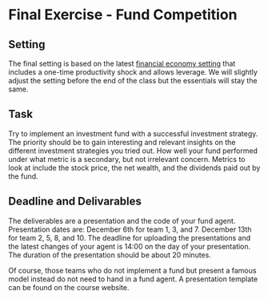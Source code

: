 # Final Exercise - Fund Competition

## Setting
The final setting is based on the latest [financial economy setting](http://meissereconomics.com/vis/simulation?sim=financial-economy-leverage) that includes a one-time productivity shock and allows leverage. We will slightly adjust the setting before the end of the class but the essentials will stay the same. 

## Task
Try to implement an investment fund with a successful investment strategy. The priority should be to gain interesting and relevant insights on the different investment strategies you tried out. How well your fund performed under what metric is a secondary, but not irrelevant concern. Metrics to look at include the stock price, the net wealth, and the dividends paid out by the fund.

## Deadline and Delivarables
The deliverables are a presentation and the code of your fund agent. Presentation dates are:
December 6th for team 1, 3, and 7.
December 13th for team 2, 5, 8, and 10.
The deadline for uploading the presentations and the latest changes of your agent is 14:00 on the day of your presentation. The duration of the presentation should be about 20 minutes.

Of course, those teams who do not implement a fund but present a famous model instead do not need to hand in a fund agent. A presentation template can be found on the course website.